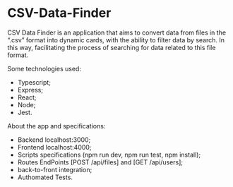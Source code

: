 # CSV-Data-Finder

CSV Data Finder is an application that aims to convert data from files in the “.csv” format into dynamic
cards, with the ability to filter data by search. In this way, facilitating the process of searching
for data related to this file format.

Some technologies used:

* Typescript;
* Express;
* React;
* Node;
* Jest.

About the app and specifications:

* Backend localhost:3000;
* Frontend localhost:4000;
* Scripts specifications (npm run dev, npm run test, npm install);
* Routes EndPoints [POST /api/files] and [GET /api/users];
* back-to-front integration;
* Authomated Tests.
